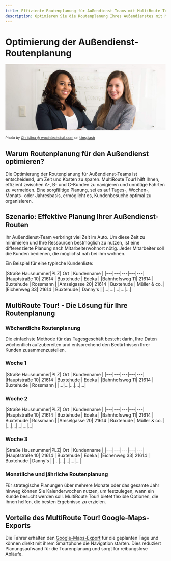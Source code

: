 ```yaml
---
title: Effiziente Routenplanung für Außendienst-Teams mit MultiRoute Tour!
description: Optimieren Sie die Routenplanung Ihres Außendienstes mit MultiRoute Tour! Planen Sie Tages-, Wochen-, Monats- oder Jahresbesuche effizient und vermeiden Sie unnötige Fahrten.
---
```


# Optimierung der Außendienst-Routenplanung

![!](assets/aussendienst.jpg "Effiziente Routenplanung für Außendienstmitarbeiter")

<div style="font-size: 11px">
Photo by <a href="https://unsplash.com/@wocintechchat">Christina @ wocintechchat.com</a> on <a href="https://unsplash.com/s/photos/business-casual">Unsplash</a></div>

## Warum Routenplanung für den Außendienst optimieren?
Die Optimierung der Routenplanung für Außendienst-Teams ist entscheidend, um Zeit und Kosten zu sparen. MultiRoute Tour! hilft Ihnen, effizient zwischen A-, B- und C-Kunden zu navigieren und unnötige Fahrten zu vermeiden. Eine sorgfältige Planung, sei es auf Tages-, Wochen-, Monats- oder Jahresbasis, ermöglicht es, Kundenbesuche optimal zu organisieren.

## Szenario: Effektive Planung Ihrer Außendienst-Routen
Ihr Außendienst-Team verbringt viel Zeit im Auto. Um diese Zeit zu minimieren und Ihre Ressourcen bestmöglich zu nutzen, ist eine differenzierte Planung nach Mitarbeiterwohnort nötig. Jeder Mitarbeiter soll die Kunden bedienen, die möglichst nah bei ihm wohnen.

Ein Beispiel für eine typische Kundenliste:

|Straße Hausnummer|PLZ| Ort | Kundenname |
|---|---|---|---|---|
|Hauptstraße 10| 21614 | Buxtehude | Edeka | 
|Bahnhofsweg 11| 21614 | Buxtehude | Rossmann |
|Amselgasse 20| 21614 | Buxtehude | Müller & co. |
|Eichenweg 33| 21614 | Buxtehude | Danny's |
|...|...|...|...|...|

## MultiRoute Tour! - Die Lösung für Ihre Routenplanung

### Wöchentliche Routenplanung

Die einfachste Methode für das Tagesgeschäft besteht darin, Ihre Daten wöchentlich aufzubereiten und entsprechend den Bedürfnissen Ihrer Kunden zusammenzustellen.

### Woche 1

|Straße Hausnummer|PLZ| Ort | Kundenname |
|---|---|---|---|---|
|Hauptstraße 10| 21614 | Buxtehude | Edeka |
|Bahnhofsweg 11| 21614 | Buxtehude | Rossmann |
|...|...|...|...|...|

### Woche 2 

|Straße Hausnummer|PLZ| Ort | Kundenname | 
|---|---|---|---|---|
|Hauptstraße 10| 21614 | Buxtehude | Edeka |
|Bahnhofsweg 11| 21614 | Buxtehude | Rossmann |
|Amselgasse 20| 21614 | Buxtehude | Müller & co. |
|...|...|...|...|...|

### Woche 3

|Straße Hausnummer|PLZ| Ort | Kundenname |
|---|---|---|---|---|
|Hauptstraße 10| 21614 | Buxtehude | Edeka |
|Eichenweg 33| 21614 | Buxtehude | Danny's |
|...|...|...|...|...|

### Monatliche und jährliche Routenplanung
Für strategische Planungen über mehrere Monate oder das gesamte Jahr hinweg können Sie Kalenderwochen nutzen, um festzulegen, wann ein Kunde besucht werden soll. MultiRoute Tour! bietet flexible Optionen, die Ihnen helfen, die besten Ergebnisse zu erzielen.

## Vorteile des MultiRoute Tour! Google-Maps-Exports
Die Fahrer erhalten  den [Google-Maps-Export](../tour/#tour-exportieren) für die geplanten Tage und können direkt mit ihrem Smartphone die Navigation starten. Dies reduziert Planungsaufwand für die Tourenplanung und sorgt für reibungslose Abläufe.
